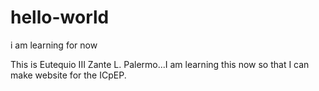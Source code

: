 # hello-world
i am learning for now

This is Eutequio III Zante L. Palermo...I am learning this now so that I can make website for the ICpEP.
